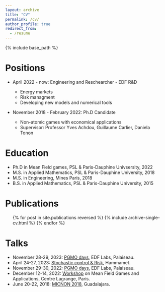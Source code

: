 ```yaml
---
layout: archive
title: "CV"
permalink: /cv/
author_profile: true
redirect_from:
  - /resume
---
```


{% include base_path %}

Positions
======
* April 2022 - now: Engineering  and Reschearcher - EDF R&D
  * Energy markets
  * Risk managment
  * Developing new models and numerical tools

* November 2018 - February 2022: Ph.D Candidate
  * Non-atomic games with economical applications
  * Supervisor: Professor Yves Achdou, Guillaume Carlier, Daniela Tonon
  
Education
======
* Ph.D in Mean Field games, PSL & Paris-Dauphine Univsersity, 2022 
* M.S. in Applied Mathematics, PSL & Paris-Dauphine University, 2018
* M.S. in Engineering, Mines Paris, 2018
* B.S. in Applied Mathematics, PSL & Paris-Dauphine University, 2015

Publications
======
  <ul>{% for post in site.publications reversed %}
    {% include archive-single-cv.html %}
  {% endfor %}</ul>
  
Talks
======
* November 28-29, 2023: <a href="https://fondation-hadamard.fr/fr/programmes/les-programmes-thematiques/home/pgmo-days/">PGMO days</a>, EDF Labs, Palaiseau. 
* April 24-27, 2023: <a href="https://sites.google.com/view/workshophammamet/home">Stochastic control & Risk</a>, Hammamet.
* November 29-30, 2022: <a href="https://fondation-hadamard.fr/fr/programmes/les-programmes-thematiques/home/pgmo-days/">PGMO days</a>, EDF Labs, Palaiseau.
* December 12-14, 2022: <a href="https://www.mfg-and-applications.fr/homepage">Workshop</a> on Mean Field Games and Applications, Centre Lagrange, Paris.
* June 20-22, 2018: <a href="https://micnon2018.org/">MICNON 2018</a>, Guadalajara.

